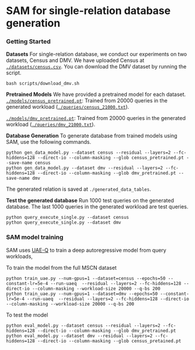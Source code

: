 # SAM for single-relation database generation
### Getting Started

**Datasets** For single-relation database, we conduct our experiments on two datasets, Census and DMV. We have uploaded Census at [`./datasets/census.csv`](./datasets/census.csv). You can download the DMV dataset by running the script.
```
bash scripts/download_dmv.sh
```
**Pretrained Models** We have provided a pretrained model for each dataset.
[`./models/census_pretrained.pt`](./models/census_pretrained.pt): Trained from 20000 queries in the generated workload ([`./queries/census_21000.txt`](./queries/census_21000.txt)).

[`./models/dmv_pretrained.pt`](./models/dmv_pretrained.pt): Trained from 20000 queries in the generated workload ([`./queries/dmv_21000.txt`](./queries/dmv_21000.txt)).

**Database Generation** To generate database from trained models using SAM, use the following commands.
```
python gen_data_model.py --dataset census --residual --layers=2 --fc-hiddens=128 --direct-io --column-masking --glob census_pretrained.pt --save-name census
python gen_data_model.py --dataset dmv --residual --layers=2 --fc-hiddens=128 --direct-io --column-masking --glob dmv_pretrained.pt --save-name dmv
```
The generated relation is saved at `./generated_data_tables`.

**Test the generated database** Run 1000 test queries on the generated database. The last 1000 queries in the generated workload are test queries.
```
python query_execute_single.py --dataset census
python query_execute_single.py --dataset dmv
```


### SAM model training
SAM uses [UAE-Q](https://github.com/pagegitss/UAE) to train a deep autoregressive model from query workloads, 

To train the model from the full MSCN dataset
```
python train_uae.py --num-gpus=1 --dataset=census --epochs=50 --constant-lr=5e-4 --run-uaeq  --residual --layers=2 --fc-hiddens=128 --direct-io --column-masking --workload-size 20000 --q-bs 200
python train_uae.py --num-gpus=1 --dataset=dmv --epochs=50 --constant-lr=5e-4 --run-uaeq  --residual --layers=2 --fc-hiddens=128 --direct-io --column-masking --workload-size 20000 --q-bs 200
```

To test the model
```
python eval_model.py --dataset census --residual --layers=2 --fc-hiddens=128 --direct-io --column-masking --glob dmv_pretrained.pt
python eval_model.py --dataset dmv --residual --layers=2 --fc-hiddens=128 --direct-io --column-masking --glob census_pretained.pt
```

